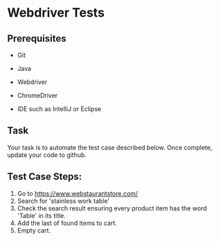# Webdriver Tests
## Prerequisites
  + Git 
  - Java
  * Webdriver
  + ChromeDriver
  * IDE such as IntelliJ or Eclipse

## Task

Your task is to automate the test case described below. Once complete, update your code to github.
  
## Test Case Steps:

  1. Go to https://www.webstaurantstore.com/
  2. Search for 'stainless work table'
  3. Check the search result ensuring every product item has the word 'Table' in its title.
  4. Add the last of found items to cart.
  5. Empty cart.
